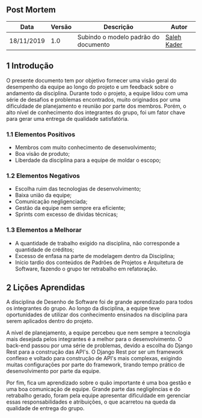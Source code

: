 ## Post Mortem

| Data       | Versão | Descrição                                                               | Autor                                              |
| ---------- | ------ | ----------------------------------------------------------------------- | -------------------------------------------------- |
| 18/11/2019 | 1.0    | Subindo o modelo padrão do documento                                    | [Saleh Kader](https://github.com/devsalula)        |

## 1 Introdução

O presente documento tem por objetivo fornecer uma visão geral do desempenho da equipe ao longo do projeto e um feedback sobre o andamento da disciplina. Durante todo o projeto, a equipe lidou com uma série de desafios e problemas encontrados, muito originados por uma dificuldade de planejamento e reunião por parte dos membros. Porém, o alto nível de conhecimento dos integrantes do grupo, foi um fator chave para gerar uma entrega de qualidade satisfatória.

### 1.1 Elementos Positivos

- Membros com muito conhecimento de desenvolvimento;
- Boa visão de produto;
- Liberdade da disciplina para a equipe de moldar o escopo;

### 1.2 Elementos Negativos

- Escolha ruim das tecnologias de desenvolvimento;
- Baixa união da equipe;
- Comunicação negligenciada;
- Gestão da equipe nem sempre era eficiente;
- Sprints com excesso de dívidas técnicas;

### 1.3 Elementos a Melhorar

- A quantidade de trabalho exigido na disciplina, não corresponde a quantidade de créditos;
- Excesso de enfasa na parte de modelagem dentro da Disciplina;
- Início tardio dos conteúdos de Padrões de Projetos e Arquitetura de Software, fazendo o grupo ter retrabalho em refatoração.

## 2 Lições Aprendidas

A disciplina de Desenho de Software foi de grande aprendizado para todos os integrantes do grupo. Ao longo da disciplina, a equipe teve oportunidades de utilizar dos conhecimento ensinados na disciplina para serem aplicados dentro do projeto.

A nível de planejamento, a equipe percebeu que nem sempre a tecnologia mais desejada pelos integrantes é a melhor para o desenvolvimento. O back-end passou por uma série de problemas, devido a escolha do Django Rest para a construção das API's. O Django Rest por ser um framework conflexo e voltado para construção de API's mais complexas, exigindo muitas configurações por parte do framework, tirando tempo prático de desenvolvimento por parte da equipe.

Por fim, fica um aprendizado sobre o quão importante é uma boa gestão e uma boa comunicação de equipe. Grande parte das negligências e do retrabalho gerado, foram pela equipe apresentar dificuldade em gerenciar essas responsabilidades e atribuições, o que acarretou na queda da qualidade de entrega do grupo.